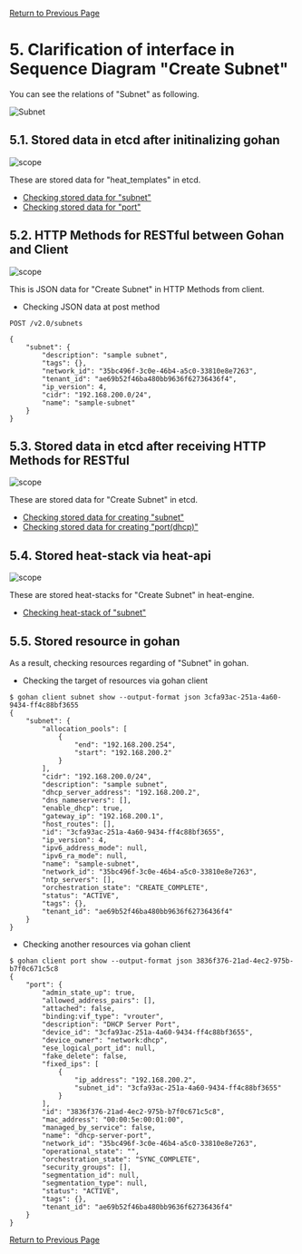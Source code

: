 [Return to Previous Page](00_logical_network.md)

# 5. Clarification of interface in Sequence Diagram "Create Subnet"
You can see the relations of "Subnet" as following.

![Subnet](resource/gohan_investigate_for_logicalnetwork.006.png)


## 5.1. Stored data in etcd after initinalizing gohan

![scope](../images/ESI_Sequence_diagram.002.png)

These are stored data for "heat_templates" in etcd.

* [Checking stored data for "subnet"](../heat_template/subnet.md)
* [Checking stored data for "port"](../heat_template/port.md)



## 5.2. HTTP Methods for RESTful between Gohan and Client

![scope](../images/ESI_Sequence_diagram.003.png)

This is JSON data for "Create Subnet" in HTTP Methods from client.

* Checking JSON data at post method
```
POST /v2.0/subnets
```
```
{
    "subnet": {
        "description": "sample subnet", 
        "tags": {}, 
        "network_id": "35bc496f-3c0e-46b4-a5c0-33810e8e7263", 
        "tenant_id": "ae69b52f46ba480bb9636f62736436f4", 
        "ip_version": 4, 
        "cidr": "192.168.200.0/24", 
        "name": "sample-subnet"
    }
}
```



## 5.3. Stored data in etcd after receiving HTTP Methods for RESTful

![scope](../images/ESI_Sequence_diagram.004.png)

These are stored data for "Create Subnet" in etcd.

* [Checking stored data for creating "subnet"](stored_in_etcd/CreateSubnet_01.md)
* [Checking stored data for creating "port(dhcp)"](stored_in_etcd/CreateSubnet_02.md)



## 5.4. Stored heat-stack via heat-api

![scope](../images/ESI_Sequence_diagram.005.png)

These are stored heat-stacks for "Create Subnet" in heat-engine.

* [Checking heat-stack of "subnet"](heat-stack/CreateSubnet_01.md)



## 5.5. Stored resource in gohan
As a result, checking resources regarding of "Subnet" in gohan.

* Checking the target of resources via gohan client
```
$ gohan client subnet show --output-format json 3cfa93ac-251a-4a60-9434-ff4c88bf3655
{
    "subnet": {
        "allocation_pools": [
            {
                "end": "192.168.200.254",
                "start": "192.168.200.2"
            }
        ],
        "cidr": "192.168.200.0/24",
        "description": "sample subnet",
        "dhcp_server_address": "192.168.200.2",
        "dns_nameservers": [],
        "enable_dhcp": true,
        "gateway_ip": "192.168.200.1",
        "host_routes": [],
        "id": "3cfa93ac-251a-4a60-9434-ff4c88bf3655",
        "ip_version": 4,
        "ipv6_address_mode": null,
        "ipv6_ra_mode": null,
        "name": "sample-subnet",
        "network_id": "35bc496f-3c0e-46b4-a5c0-33810e8e7263",
        "ntp_servers": [],
        "orchestration_state": "CREATE_COMPLETE",
        "status": "ACTIVE",
        "tags": {},
        "tenant_id": "ae69b52f46ba480bb9636f62736436f4"
    }
}
```
* Checking another resources via gohan client
```
$ gohan client port show --output-format json 3836f376-21ad-4ec2-975b-b7f0c671c5c8
{
    "port": {
        "admin_state_up": true,
        "allowed_address_pairs": [],
        "attached": false,
        "binding:vif_type": "vrouter",
        "description": "DHCP Server Port",
        "device_id": "3cfa93ac-251a-4a60-9434-ff4c88bf3655",
        "device_owner": "network:dhcp",
        "ese_logical_port_id": null,
        "fake_delete": false,
        "fixed_ips": [
            {
                "ip_address": "192.168.200.2",
                "subnet_id": "3cfa93ac-251a-4a60-9434-ff4c88bf3655"
            }
        ],
        "id": "3836f376-21ad-4ec2-975b-b7f0c671c5c8",
        "mac_address": "00:00:5e:00:01:00",
        "managed_by_service": false,
        "name": "dhcp-server-port",
        "network_id": "35bc496f-3c0e-46b4-a5c0-33810e8e7263",
        "operational_state": "",
        "orchestration_state": "SYNC_COMPLETE",
        "security_groups": [],
        "segmentation_id": null,
        "segmentation_type": null,
        "status": "ACTIVE",
        "tags": {},
        "tenant_id": "ae69b52f46ba480bb9636f62736436f4"
    }
}
```


[Return to Previous Page](00_logical_network.md)
